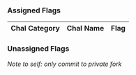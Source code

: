 ### Assigned Flags
| Chal Category | Chal Name | Flag |
| - | - | - |

### Unassigned Flags

_Note to self: only commit to private fork_